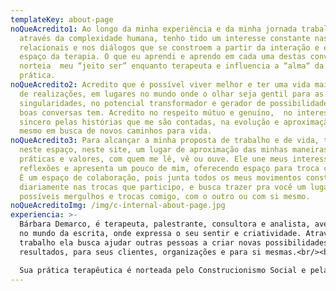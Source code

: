 ```yaml
---
templateKey: about-page
noQueAcredito1: Ao longo da minha experiência e da minha jornada trabalhando
  através da complexidade humana, tenho tido um interesse constante nas trocas
  relacionais e nos diálogos que se constroem a partir da interação e entrega no
  espaço da terapia. O que eu aprendi e aprendo em cada uma destas conversas,
  norteia  meu “jeito ser” enquanto terapeuta e influencia a “alma“ da minha
  prática.
noQueAcredito2: Acredito que é possível viver melhor e ter uma vida mais cheia
  de realizações, em lugares no mundo onde o olhar seja gentil para as
  singularidades, no potencial transformador e gerador de possibilidades que
  boas conversas tem. Acredito no respeito mútuo e genuíno,  no interesse
  sincero pelas histórias que me são contadas, na evolução e aproximação de si
  mesmo em busca de novos caminhos para vida.
noQueAcredito3: Para alcançar a minha proposta de trabalho e de vida, tenho aqui
  neste espaço, neste site, um lugar de aproximação das minhas maneiras,
  práticas e valores, com quem me lê, vê ou ouve. Ele une meus interesses,
  reflexões e apresenta um pouco de mim, oferecendo espaço para troca com vocês.
  É um espaço de colaboração, pois junta todos os meus movimentos construídos
  diariamente nas trocas que participo, e busca trazer pra você um lugar para
  possíveis mergulhos e trocas comigo, com o outro ou com si mesmo.
noQueAcreditoImg: /img/c-internal-about-page.jpg
experiencia: >-
  Bárbara Demarco, é terapeuta, palestrante, consultora e analista, aventureira
  no mundo da escrita, onde expressa o seu sentir e criatividade. Através de seu
  trabalho ela busca ajudar outras pessoas a criar novas possibilidades e
  resultados, para seus clientes, organizações e para si mesmas.<br/><br/>

  Sua prática terapêutica é norteada pelo Construcionismo Social e pelas práticas pós modernas da Terapia Narrativa e da Terapia Colaborativa e Dialógica. Ela incorpora sua própria crença na aprendizagem como um processo de vida, incentivando e desafiando as pessoas a serem curiosas, criativas e autênticas e protagonistas do seu processo.
---
```

